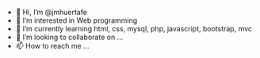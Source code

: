 - 👋 Hi, I’m @jmhuertafe
- 👀 I’m interested in Web programming
- 🌱 I’m currently learning html, css, mysql, php, javascript, bootstrap, mvc
- 💞️ I’m looking to collaborate on ...
- 📫 How to reach me ...

<!---
jmhuertafe/jmhuertafe is a ✨ special ✨ repository because its `README.md` (this file) appears on your GitHub profile.
You can click the Preview link to take a look at your changes.
--->
